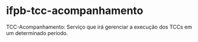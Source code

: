 # ifpb-tcc-acompanhamento
TCC-Acompanhamento: Serviço que irá gerenciar a execução dos TCCs em um determinado período.
